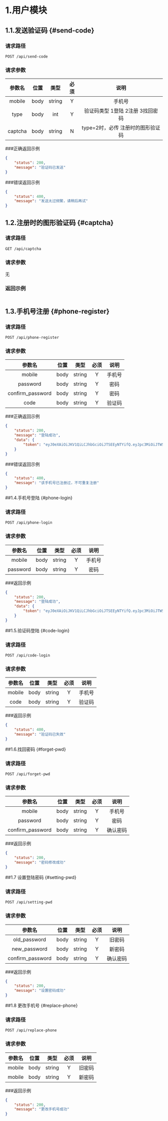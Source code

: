# 1.用户模块
## 1.1.发送验证码 {#send-code}
### 请求路径
`POST /api/send-code`
### 请求参数
|参数名|位置|类型|必须|说明|
|:----:|:----:|:----:|:----:|:-------:|
|mobile|body|string|Y|手机号|
|type|body|int|Y|验证码类型 1登陆 2注册 3找回密码|
|captcha|body|string|N|type=2时，必传 注册时的图形验证码|
###正确返回示例

```json
{
    "status": 200,
    "message": "验证码已发送"
}
```
###错误返回示例

```json
{
    "status": 400,
    "message": "发送太过频繁，请稍后再试"
}
```
## 1.2.注册时的图形验证码 {#captcha}
### 请求路径
`GET /api/captcha`
### 请求参数
无
### 返回示例
```json

```

## 1.3.手机号注册 {#phone-register}
### 请求路径
`POST /api/phone-register`
### 请求参数
|参数名|位置|类型|必须|说明|
|:----:|:----:|:----:|:----:|:-------:|
|mobile|body|string|Y|手机号|
|password|body|string|Y|密码|
|confirm_password|body|string|Y|密码|
|code|body|string|Y|验证码|
###正确返回示例

```json
{
    "status": 200,
    "message": "登陆成功",
    "data": {
        "token": "eyJ0eXAiOiJKV1QiLCJhbGciOiJTSEEyNTYifQ.eyJpc3MiOiJTWSIsImlhdCI6MTU1OTM4MTg4NiwiZXhwIjoxNTU5OTg2Njg2LCJpZCI6Mywibmlja25hbWUiOiIiLCJhdmF0YXIiOiIiLCJzZXgiOjEsIm1vYmlsZSI6IjE4NjY1NzM2MzE1IiwicGFzc3dvcmQiOiJlMTBhZGMzOTQ5YmE1OWFiYmU1NmUwNTdmMjBmODgzZSIsInN0YXR1cyI6MSwiY3JlYXRlX3RpbWUiOiIyMDE5LTA2LTAxIDE2OjU2OjU5IiwidXBkYXRlX3RpbWUiOiIyMDE5LTA2LTAxIDE2OjU2OjU5In0.e860e36e43d0846ab86e3da07617e7b77f7babb2f53fe2afa9179a49f0d71fd7"
    }
}
```
###错误返回示例

```json
{
    "status": 400,
    "message": "该手机号已注册过，不可重复注册"
}
```
##1.4.手机号登陆 {#phone-login}
### 请求路径
`POST /api/phone-login`
### 请求参数
|参数名|位置|类型|必须|说明|
|:----:|:----:|:----:|:----:|:-------:|
|mobile|body|string|Y|手机号|
|password|body|string|Y|密码|
###返回示例

```json
{
    "status": 200,
    "message": "登陆成功",
    "data": {
        "token": "eyJ0eXAiOiJKV1QiLCJhbGciOiJTSEEyNTYifQ.eyJpc3MiOiJTWSIsImlhdCI6MTU1OTUyNTI3NCwiZXhwIjoxNTYwMTMwMDc0LCJpZCI6Mywibmlja25hbWUiOiIiLCJhdmF0YXIiOiIiLCJzZXgiOjEsIm1vYmlsZSI6IjE4NjY1NzM2MzE1IiwicGFzc3dvcmQiOiJlMTBhZGMzOTQ5YmE1OWFiYmU1NmUwNTdmMjBmODgzZSIsInN0YXR1cyI6MSwiY3JlYXRlX3RpbWUiOiIyMDE5LTA2LTAxIDE2OjU2OjU5IiwidXBkYXRlX3RpbWUiOiIyMDE5LTA2LTAxIDE2OjU2OjU5In0.656c414a67b675ea837e6b60d8e3e7ab6a32f0211714c549f9ebd7e0f6630331"
    }
}
```
##1.5.验证码登陆 {#code-login}
### 请求路径
`POST /api/code-login`
### 请求参数
|参数名|位置|类型|必须|说明|
|:----:|:----:|:----:|:----:|:-------:|
|mobile|body|string|Y|手机号|
|code|body|string|Y|验证码|
###返回示例

```json
{
    "status": 400,
    "message": "验证码已失效"
}
```

##1.6.找回密码 {#forget-pwd}
### 请求路径
`POST /api/forget-pwd`
### 请求参数
|参数名|位置|类型|必须|说明|
|:----:|:----:|:----:|:----:|:-------:|
|mobile|body|string|Y|手机号|
|password|body|string|Y|密码|
|confirm_password|body|string|Y|确认密码|
###返回示例

```json
{
    "status": 200,
    "message": "密码修改成功"
}
```



##1.7 设置登陆密码 {#setting-pwd}
### 请求路径
`POST /api/setting-pwd`
### 请求参数
|参数名|位置|类型|必须|说明|
|:----:|:----:|:----:|:----:|:-------:|
|old_password|body|string|Y|旧密码|
|new_password|body|string|Y|新密码|
|confirm_password|body|string|Y|确认密码|
###返回示例

```json
{
    "status": 200,
    "message": "设置密码成功"
}
```


##1.8 更改手机号 {#replace-phone}
### 请求路径
`POST /api/replace-phone`
### 请求参数
|参数名|位置|类型|必须|说明|
|:----:|:----:|:----:|:----:|:-------:|
|mobile|body|string|Y|旧密码|
|mobile|body|string|Y|新密码|
###返回示例

```json
{
    "status": 200,
    "message": "更改手机号成功"
}
```


